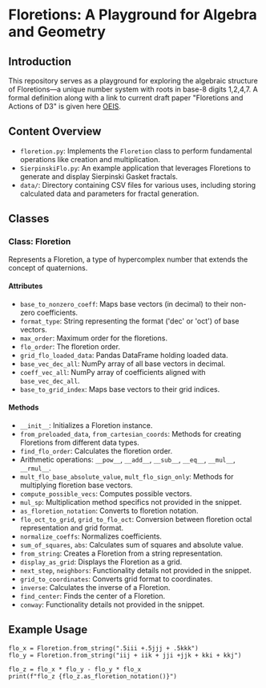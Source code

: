 # Floretions: A Playground for Algebra and Geometry

## Introduction

This repository serves as a playground for exploring the algebraic structure of Floretions—a unique number system with roots in base-8 digits 1,2,4,7. A formal definition along with a link to current draft paper "Floretions and Actions of D3" is given here [OEIS](https://oeis.org/search?q=a308496).  

## Content Overview

- `floretion.py`: Implements the `Floretion` class to perform fundamental operations like creation and multiplication.
- `SierpinskiFlo.py`: An example application that leverages Floretions to generate and display Sierpinski Gasket fractals.
- `data/`: Directory containing CSV files for various uses, including storing calculated data and parameters for fractal generation.

## Classes

### Class: Floretion
Represents a Floretion, a type of hypercomplex number that extends the concept of quaternions.

#### Attributes
- `base_to_nonzero_coeff`: Maps base vectors (in decimal) to their non-zero coefficients.
- `format_type`: String representing the format ('dec' or 'oct') of base vectors.
- `max_order`: Maximum order for the floretions.
- `flo_order`: The floretion order.
- `grid_flo_loaded_data`: Pandas DataFrame holding loaded data.
- `base_vec_dec_all`: NumPy array of all base vectors in decimal.
- `coeff_vec_all`: NumPy array of coefficients aligned with `base_vec_dec_all`.
- `base_to_grid_index`: Maps base vectors to their grid indices.

#### Methods
- `__init__`: Initializes a Floretion instance.
- `from_preloaded_data`, `from_cartesian_coords`: Methods for creating Floretions from different data types.
- `find_flo_order`: Calculates the floretion order.
- Arithmetic operations: `__pow__`, `__add__`, `__sub__`, `__eq__`, `__mul__`, `__rmul__`.
- `mult_flo_base_absolute_value`, `mult_flo_sign_only`: Methods for multiplying floretion base vectors.
- `compute_possible_vecs`: Computes possible vectors.
- `mul_sp`: Multiplication method specifics not provided in the snippet.
- `as_floretion_notation`: Converts to floretion notation.
- `flo_oct_to_grid`, `grid_to_flo_oct`: Conversion between floretion octal representation and grid format.
- `normalize_coeffs`: Normalizes coefficients.
- `sum_of_squares`, `abs`: Calculates sum of squares and absolute value.
- `from_string`: Creates a Floretion from a string representation.
- `display_as_grid`: Displays the Floretion as a grid.
- `next_step`, `neighbors`: Functionality details not provided in the snippet.
- `grid_to_coordinates`: Converts grid format to coordinates.
- `inverse`: Calculates the inverse of a Floretion.
- `find_center`: Finds the center of a Floretion.
- `conway`: Functionality details not provided in the snippet.

## Example Usage

    flo_x = Floretion.from_string(".5iii +.5jjj + .5kkk")
    flo_y = Floretion.from_string("iij + iik + jji +jjk + kki + kkj")

    flo_z = flo_x * flo_y - flo_y * flo_x
    print(f"flo_z {flo_z.as_floretion_notation()}")

